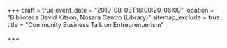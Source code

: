 +++
draft = true
event_date = "2019-08-03T16:00:20-06:00"
location = "Biblioteca David Kitson, Nosara Centro (Library)"
sitemap_exclude = true
title = "Community Business Talk on Entreprenuerism"

+++
